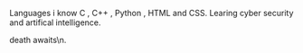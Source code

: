 Languages i know C , C++ , Python , HTML and CSS. 
Learing cyber security and artifical intelligence.

death awaits\n.

<!---
shadowfaxx1/shadowfaxx1 is a ✨ special ✨ repository because its `README.md` (this file) appears on your GitHub profile.
You can click the Preview link to take a look at your changes.
--->
